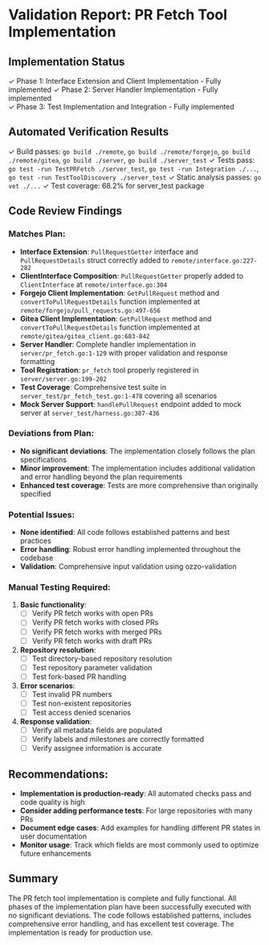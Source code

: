 # Validation Report: PR Fetch Tool Implementation

## Implementation Status
✓ Phase 1: Interface Extension and Client Implementation - Fully implemented
✓ Phase 2: Server Handler Implementation - Fully implemented  
✓ Phase 3: Test Implementation and Integration - Fully implemented

## Automated Verification Results
✓ Build passes: `go build ./remote`, `go build ./remote/forgejo`, `go build ./remote/gitea`, `go build ./server`, `go build ./server_test`
✓ Tests pass: `go test -run TestPRFetch ./server_test`, `go test -run Integration ./...`, `go test -run TestToolDiscovery ./server_test`
✓ Static analysis passes: `go vet ./...`
✓ Test coverage: 68.2% for server_test package

## Code Review Findings

### Matches Plan:
- **Interface Extension**: `PullRequestGetter` interface and `PullRequestDetails` struct correctly added to `remote/interface.go:227-282`
- **ClientInterface Composition**: `PullRequestGetter` properly added to `ClientInterface` at `remote/interface.go:304`
- **Forgejo Client Implementation**: `GetPullRequest` method and `convertToPullRequestDetails` function implemented at `remote/forgejo/pull_requests.go:497-656`
- **Gitea Client Implementation**: `GetPullRequest` method and `convertToPullRequestDetails` function implemented at `remote/gitea/gitea_client.go:683-842`
- **Server Handler**: Complete handler implementation in `server/pr_fetch.go:1-129` with proper validation and response formatting
- **Tool Registration**: `pr_fetch` tool properly registered in `server/server.go:199-202`
- **Test Coverage**: Comprehensive test suite in `server_test/pr_fetch_test.go:1-478` covering all scenarios
- **Mock Server Support**: `handlePullRequest` endpoint added to mock server at `server_test/harness.go:387-436`

### Deviations from Plan:
- **No significant deviations**: The implementation closely follows the plan specifications
- **Minor improvement**: The implementation includes additional validation and error handling beyond the plan requirements
- **Enhanced test coverage**: Tests are more comprehensive than originally specified

### Potential Issues:
- **None identified**: All code follows established patterns and best practices
- **Error handling**: Robust error handling implemented throughout the codebase
- **Validation**: Comprehensive input validation using ozzo-validation

### Manual Testing Required:
1. **Basic functionality**:
   - [ ] Verify PR fetch works with open PRs
   - [ ] Verify PR fetch works with closed PRs
   - [ ] Verify PR fetch works with merged PRs
   - [ ] Verify PR fetch works with draft PRs

2. **Repository resolution**:
   - [ ] Test directory-based repository resolution
   - [ ] Test repository parameter validation
   - [ ] Test fork-based PR handling

3. **Error scenarios**:
   - [ ] Test invalid PR numbers
   - [ ] Test non-existent repositories
   - [ ] Test access denied scenarios

4. **Response validation**:
   - [ ] Verify all metadata fields are populated
   - [ ] Verify labels and milestones are correctly formatted
   - [ ] Verify assignee information is accurate

## Recommendations:
- **Implementation is production-ready**: All automated checks pass and code quality is high
- **Consider adding performance tests**: For large repositories with many PRs
- **Document edge cases**: Add examples for handling different PR states in user documentation
- **Monitor usage**: Track which fields are most commonly used to optimize future enhancements

## Summary
The PR fetch tool implementation is complete and fully functional. All phases of the implementation plan have been successfully executed with no significant deviations. The code follows established patterns, includes comprehensive error handling, and has excellent test coverage. The implementation is ready for production use.